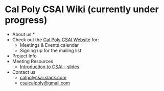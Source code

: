 # Cal Poly CSAI Wiki (currently under progress)

* About us
  *
* Check out the [Cal Poly CSAI Website](https://www.calpolycsai.com/) for:
  * Meetings & Events calendar
  * Signing up for the mailing list
* Project Info
* Meeting Resources
  * [Introduction to CSAI - slides](https://docs.google.com/presentation/d/1WgUJLcqPf2HwxeoAaZaCpyUTtrVWwVPRbvtkVkHzGN4/edit?usp=sharing)
* Contact us
  * [calpolycsai.slack.com](https://calpolycsai.slack.com)
  * csaicalpoly@gmail.com
